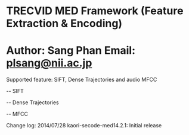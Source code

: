 TRECVID MED Framework
(Feature Extraction & Encoding)
=======
Author: Sang Phan
Email: plsang@nii.ac.jp
=======

Supported feature: SIFT, Dense Trajectories and audio MFCC

-- SIFT

-- Dense Trajectories

-- MFCC


Change log:
2014/07/28 kaori-secode-med14.2.1: Initial release
